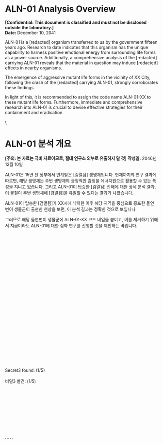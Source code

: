 # ALN-01 Analysis Overview
**[Confidential: This document is classified and must not be disclosed outside the laboratory.]**  
**Date:** December 10, 2041

ALN-01 is a [redacted] organism transferred to us by the government fifteen years ago. Research to date indicates that this organism has the unique capability to harness positive emotional energy from surrounding life forms as a power source. Additionally, a comprehensive analysis of the [redacted] carriying ALN-01 reveals that the material in question may induce [redacted] effects in nearby organisms.

The emergence of aggressive mutant life forms in the vicinity of XX City, following the crash of the [redacted] carrying ALN-01, strongly corroborates these findings.

In light of this, it is recommended to assign the code name ALN-01-XX to these mutant life forms. Furthermore, immediate and comprehensive research into ALN-01 is crucial to devise effective strategies for their containment and eradication.
\
\
\
# ALN-01 분석 개요
**[주의: 본 자료는 극비 자료이므로, 절대 연구소 외부로 유출하지 말 것]**
**작성일:** 2046년 12월 10일

ALN-01은 15년 전 정부에서 인계받은 [검열됨] 생명체입니다.
현재까지의 연구 결과에 따르면, 해당 생명체는 주변 생명체의 긍정적인 감정을 에너지원으로 활용할 수 있는 특성을 지니고 있습니다. 그리고 ALN-01이 탑승한 [검열됨] 잔해에 대한 상세 분석 결과, 이 물질이 주변 생명체에 [검열됨]을 유발할 수 있다는 결과가 나왔습니다.

ALN-01이 탑승한 [검열됨]가 XX시에 낙하한 이후 해당 지역을 중심으로 흉포한 돌연변이 생물군이 출현한 현상을 보면, 이 분석 결과는 정확한 것으로 보입니다.

그러므로 해당 돌연변이 생물군에 ALN-01-XX 코드 네임을 붙이고, 이를 제거하기 위해서 지금이라도 ALN-01에 대한 심화 연구를 진행할 것을 제안하는 바입니다.
\
\
\
\
\
\
\
\
\
\
\
\
\
\
\
\
\
\
\
\
\
\
\
\
\
\
\
\
Secret3 found: (1/5)
\
\
비밀3 발견: (1/5)
\
\
\
\
\
\
\
\
\
\
\
· − · · 